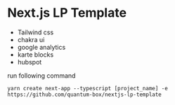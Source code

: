 # Next.js LP Template

- Tailwind css
- chakra ui
- google analytics
- karte blocks
- hubspot

run following command

```fish
yarn create next-app --typescript [project_name] -e https://github.com/quantum-box/nextjs-lp-template
```
